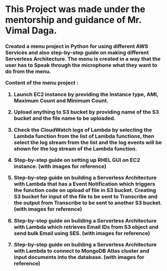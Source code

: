 <h1>This Project was made under the mentorship and guidance of Mr. Vimal Daga.</h1>

<h3>
Created a menu project in Python for using different AWS Services and also step-by-step guide on making different Serverless Architecture.
The menu is created in a way that the user has to Speak through the microphone what they want to do from the menu.

Content of the menu project :
1.	Launch EC2 instance by providing the Instance type, AMI, Maximum Count and Minimum Count. 

2.	Upload anything to S3 bucket by providing name of the S3 bucket and the file name to be uploaded.

3.	Check the CloudWatch logs of Lambda by selecting the Lambda function from the list of Lambda functions, then select the log stream from the list and the log events will be shown for the log stream of the Lambda function.

4.	Step-by-step guide on setting up RHEL GUI on EC2 instance. (with images for reference)

5.	Step-by-step guide on building a Serverless Architecture with Lambda that has a Event Notification which triggers the function code on upload of file in S3 bucket. Creating S3 bucket for input of the file to be sent to Transcribe and the output from Transcribe to be sent to another S3 bucket. (with images for reference)

6.	Step-by-step guide on building a Serverless Architecture with Lambda which retrieves Email IDs from S3 object and send bulk Email using SES. (with images for reference)

7.	Step-by-step guide on building a Serverless Architecture with Lambda to connect to MongoDB Atlas cluster and input documents into the database. (with images for reference)

</h3>